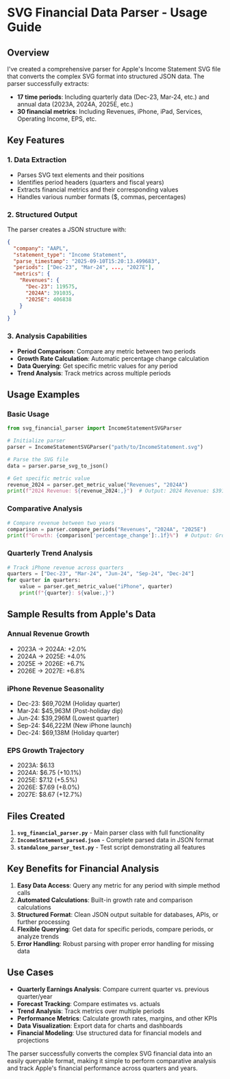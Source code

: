 # SVG Financial Data Parser - Usage Guide

## Overview

I've created a comprehensive parser for Apple's Income Statement SVG file that converts the complex SVG format into structured JSON data. The parser successfully extracts:

- **17 time periods**: Including quarterly data (Dec-23, Mar-24, etc.) and annual data (2023A, 2024A, 2025E, etc.)
- **30 financial metrics**: Including Revenues, iPhone, iPad, Services, Operating Income, EPS, etc.

## Key Features

### 1. Data Extraction
- Parses SVG text elements and their positions
- Identifies period headers (quarters and fiscal years)
- Extracts financial metrics and their corresponding values
- Handles various number formats ($, commas, percentages)

### 2. Structured Output
The parser creates a JSON structure with:
```json
{
  "company": "AAPL",
  "statement_type": "Income Statement",
  "parse_timestamp": "2025-09-10T15:20:13.499683",
  "periods": ["Dec-23", "Mar-24", ..., "2027E"],
  "metrics": {
    "Revenues": {
      "Dec-23": 119575,
      "2024A": 391035,
      "2025E": 406838
    }
  }
}
```

### 3. Analysis Capabilities
- **Period Comparison**: Compare any metric between two periods
- **Growth Rate Calculation**: Automatic percentage change calculation
- **Data Querying**: Get specific metric values for any period
- **Trend Analysis**: Track metrics across multiple periods

## Usage Examples

### Basic Usage
```python
from svg_financial_parser import IncomeStatementSVGParser

# Initialize parser
parser = IncomeStatementSVGParser("path/to/IncomeStatement.svg")

# Parse the SVG file
data = parser.parse_svg_to_json()

# Get specific metric value
revenue_2024 = parser.get_metric_value("Revenues", "2024A")
print(f"2024 Revenue: ${revenue_2024:,}")  # Output: 2024 Revenue: $391,035
```

### Comparative Analysis
```python
# Compare revenue between two years
comparison = parser.compare_periods("Revenues", "2024A", "2025E")
print(f"Growth: {comparison['percentage_change']:.1f}%")  # Output: Growth: 4.0%
```

### Quarterly Trend Analysis
```python
# Track iPhone revenue across quarters
quarters = ["Dec-23", "Mar-24", "Jun-24", "Sep-24", "Dec-24"]
for quarter in quarters:
    value = parser.get_metric_value("iPhone", quarter)
    print(f"{quarter}: ${value:,}")
```

## Sample Results from Apple's Data

### Annual Revenue Growth
- 2023A → 2024A: +2.0%
- 2024A → 2025E: +4.0%
- 2025E → 2026E: +6.7%
- 2026E → 2027E: +6.8%

### iPhone Revenue Seasonality
- Dec-23: $69,702M (Holiday quarter)
- Mar-24: $45,963M (Post-holiday dip)
- Jun-24: $39,296M (Lowest quarter)
- Sep-24: $46,222M (New iPhone launch)
- Dec-24: $69,138M (Holiday quarter)

### EPS Growth Trajectory
- 2023A: $6.13
- 2024A: $6.75 (+10.1%)
- 2025E: $7.12 (+5.5%)
- 2026E: $7.69 (+8.0%)
- 2027E: $8.67 (+12.7%)

## Files Created

1. **`svg_financial_parser.py`** - Main parser class with full functionality
2. **`IncomeStatement_parsed.json`** - Complete parsed data in JSON format
3. **`standalone_parser_test.py`** - Test script demonstrating all features

## Key Benefits for Financial Analysis

1. **Easy Data Access**: Query any metric for any period with simple method calls
2. **Automated Calculations**: Built-in growth rate and comparison calculations
3. **Structured Format**: Clean JSON output suitable for databases, APIs, or further processing
4. **Flexible Querying**: Get data for specific periods, compare periods, or analyze trends
5. **Error Handling**: Robust parsing with proper error handling for missing data

## Use Cases

- **Quarterly Earnings Analysis**: Compare current quarter vs. previous quarter/year
- **Forecast Tracking**: Compare estimates vs. actuals
- **Trend Analysis**: Track metrics over multiple periods
- **Performance Metrics**: Calculate growth rates, margins, and other KPIs
- **Data Visualization**: Export data for charts and dashboards
- **Financial Modeling**: Use structured data for financial models and projections

The parser successfully converts the complex SVG financial data into an easily queryable format, making it simple to perform comparative analysis and track Apple's financial performance across quarters and years.

